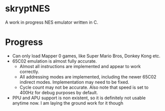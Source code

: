# skryptNES

A work in progress NES emulator written in C.

# Progress

* Can only load Mapper 0 games, like Super Mario Bros, Donkey Kong etc.
* 65C02 emulation is almost fully accurate. 
  * Almost all instructions are implemented and appear to work correctly.
  * All addressing modes are implemented, including the newer 65C02 indirect modes. Implementation may need to be fixed.
  * Cycle count may not be accurate. Also note that speed is set to 400Hz for debug purposes by default.
* PPU and APU support is non existent, so it is definitely not usable anytime now. I am laying the ground work for it though

